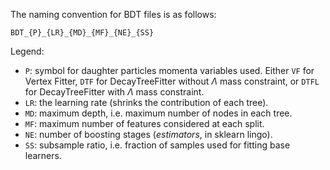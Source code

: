 The naming convention for BDT files is as follows:

```
BDT_{P}_{LR}_{MD}_{MF}_{NE}_{SS}
```

Legend:
* `P`: symbol for daughter particles momenta variables used.
Either `VF` for Vertex Fitter, `DTF` for DecayTreeFitter without $\Lambda$ mass constraint, or `DTFL` for DecayTreeFitter with $\Lambda$ mass constraint.
* `LR`: the learning rate (shrinks the contribution of each tree).
* `MD`: maximum depth, i.e. maximum number of nodes in each tree.
* `MF`: maximum number of features considered at each split.
* `NE`: number of boosting stages (*estimators*, in sklearn lingo).
* `SS`: subsample ratio, i.e. fraction of samples used for fitting base learners.
